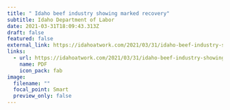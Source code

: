 ```yaml
---
title: " Idaho beef industry showing marked recovery"
subtitle: Idaho Department of Labor
date: 2021-03-31T18:09:43.313Z
draft: false
featured: false
external_link: https://idahoatwork.com/2021/03/31/idaho-beef-industry-showing-marked-recovery/
links:
  - url: https://idahoatwork.com/2021/03/31/idaho-beef-industry-showing-marked-recovery/
    name: PDF
    icon_pack: fab
image:
  filename: ""
  focal_point: Smart
  preview_only: false
---
```

